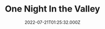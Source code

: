---
collection_archive: false
collection_awards: []
collection_category:
  - Color
  - Conceptual
  - Environments
collection_content: 
collection_cover: https://d1sf55qlb7p6hz.cloudfront.net/2022-08_horizontal-covers-12.jpg
collection_cover_mobile: https://d1sf55qlb7p6hz.cloudfront.net/2022-08_vertical-covers-10.jpg
collection_description: >-
  A collection of images from a scouting exercise for a collaborative project
  with Shane Griffin.
collection_description_alignment: center
collection_exhibition: []
collection_filter: Personal
collection_hidden: false
collection_meta: 
collection_meta_2: 
collection_press: []
collection_preview:
  - https://d1sf55qlb7p6hz.cloudfront.net/4x3-valley-2.jpg
  - https://d1sf55qlb7p6hz.cloudfront.net/4x3-valley-1.jpg
  - https://d1sf55qlb7p6hz.cloudfront.net/4x3-valley-3.jpg
  - https://d1sf55qlb7p6hz.cloudfront.net/4x3-valley-4.jpg
cover_image: 
date: 2022-07-21T01:25:32.000Z
hide_footer: true 
navigation_theme: white
px_extra: true
row_alignment: between
slug: valley
theme_color: "#F3CCCC"
theme_color_all_works: 
title: One Night In the Valley
seo:
  meta_description: 
  meta_title: 
collection_blocks:
  - _bookshop_name: collections/media-row-start
    row_alignment: between
  - _bookshop_name: collections/media-element
    align_y:  
    caption: 
    color: "#C2A282"
    image:  https://d1sf55qlb7p6hz.cloudfront.net/rieser-valley-1.jpg
    margin_left: 25
    margin_right: 0
    margin_y: 100
    width: 60
  - _bookshop_name: collections/media-row
    row_alignment: between
  - _bookshop_name: collections/media-element
    align_y:  
    caption: 
    color: "#DFEBEF"
    image:  https://d1sf55qlb7p6hz.cloudfront.net/rieser-valley-2.jpg
    margin_left: 15
    margin_right: 0
    margin_y: 500
    width: 33
  - _bookshop_name: collections/media-element
    align_y: start
    caption: 
    color: "#CDB882"
    image:  https://d1sf55qlb7p6hz.cloudfront.net/rieser-valley-3.jpg
    margin_left: 0
    margin_right: 0
    margin_y: 100
    width: 33
  - _bookshop_name: collections/media-row
    row_alignment: between
  - _bookshop_name: collections/media-element
    align_y:  
    caption: 
    color: "#D8A6C7"
    image:  https://d1sf55qlb7p6hz.cloudfront.net/rieser-valley-4.jpg
    margin_left: 5
    margin_right: 0
    margin_y: 100
    width: 20
  - _bookshop_name: collections/media-element
    align_y:  
    caption: 
    color: "#EEDDDD"
    image:  https://d1sf55qlb7p6hz.cloudfront.net/rieser-valley-5.jpg
    margin_left: 0
    margin_right: 30
    margin_y: 300
    width: 40
  - _bookshop_name: collections/media-row
    row_alignment: between
  - _bookshop_name: collections/media-element
    align_y:  
    caption: 
    color: "#CFC78C"
    image:  https://d1sf55qlb7p6hz.cloudfront.net/rieser-valley-7.jpg
    margin_left: 60
    margin_right: 0
    margin_y: 100
    width: 33
  - _bookshop_name: collections/media-row
    row_alignment: between
  - _bookshop_name: collections/media-element
    align_y:  
    caption: 
    color: "#F1B88C"
    image:  https://d1sf55qlb7p6hz.cloudfront.net/rieser-valley-6.jpg
    margin_left: 15
    margin_right: 0
    margin_y: 100
    width: 70
  - _bookshop_name: collections/media-row-end
---